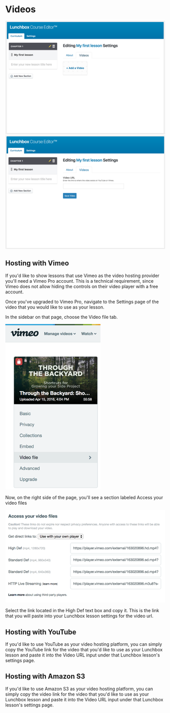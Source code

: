 # Videos
<img src="assets/images/courses/editor/add-video.png" title="Empty Lunchbox Course Editor" width="600" />
<img src="assets/images/courses/editor/video-url.png" title="Empty Lunchbox Course Editor" width="600" />

## Hosting with Vimeo

If you'd like to show lessons that use Vimeo as the video hosting provider you'll need a Vimeo Pro account. This is a technical requirement, since Vimeo does not allow hiding the controls on their video player with a free account.

Once you've upgraded to Vimeo Pro, navigate to the Settings page of the video that you would like to use as your lesson.

In the sidebar on that page, choose the Video file tab.

<img src="assets/images/file-Gg6F9JxvuB.png" title="Vimeo 1" width="300" />

Now, on the right side of the page, you'll see a section labeled Access your video files

<img src="assets/images/file-ILBK0LZfkc.png" title="Vimeo 2" width="600" />

Select the link located in the High Def text box and copy it. This is the link that you will paste into your Lunchbox lesson settings for the video url.

## Hosting with YouTube

If you'd like to use YouTube as your video hosting platform, you can simply copy the YouTube link for the video that you'd like to use as your Lunchbox lesson and paste it into the Video URL input under that Lunchbox lesson's settings page.

## Hosting with Amazon S3
If you'd like to use Amazon S3 as your video hosting platform, you can simply copy the video link for the video that you'd like to use as your Lunchbox lesson and paste it into the Video URL input under that Lunchbox lesson's settings page.
